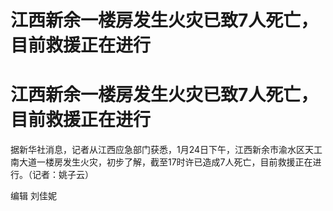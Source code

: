 # 江西新余一楼房发生火灾已致7人死亡，目前救援正在进行

# 江西新余一楼房发生火灾已致7人死亡，目前救援正在进行

据新华社消息，记者从江西应急部门获悉，1月24日下午，江西新余市渝水区天工南大道一楼房发生火灾，初步了解，截至17时许已造成7人死亡，目前救援正在进行。（记者：姚子云）

编辑 刘佳妮

